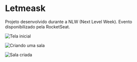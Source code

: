 # Letmeask

 Projeto desenvolvido durante a NLW (Next Level Week). Evento disponibilizado pela RocketSeat. 

![Tela inicial](https://cdn.discordapp.com/attachments/877998509066948618/885670048906215465/Letmeask_3.png)

![Criando uma sala](https://cdn.discordapp.com/attachments/877998509066948618/885670050948866108/Letmeask_2.png)

![Sala criada](https://cdn.discordapp.com/attachments/877998509066948618/885670052035170304/Letmeask.png)
